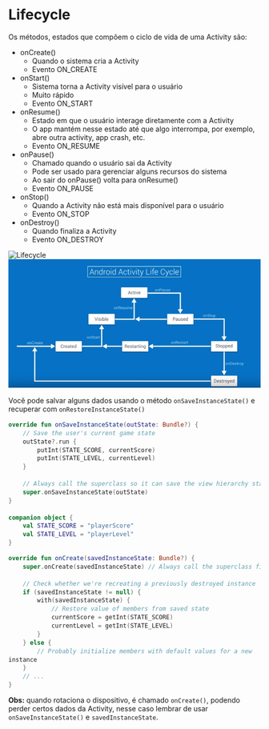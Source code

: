 # Lifecycle

Os métodos, estados que compõem o ciclo de vida de uma Activity são:
- onCreate()
	- Quando o sistema cria a Activity
	- Evento ON_CREATE
- onStart()
	- Sistema torna a Activity visível para o usuário
	- Muito rápido
	- Evento ON_START
- onResume()
	- Estado em que o usuário interage diretamente com a Activity
	- O app mantém nesse estado até que algo interrompa, por exemplo, abre 
	outra activity, app crash, etc.
	- Evento ON_RESUME
- onPause()
	- Chamado quando o usuário sai da Activity
	- Pode ser usado para gerenciar alguns recursos do sistema
	- Ao sair do onPause() volta para onResume()
	- Evento ON_PAUSE
- onStop()
	- Quando a Activity não está mais disponível para o usuário
	- Evento ON_STOP
- onDestroy()
	- Quando finaliza a Activity
	- Evento ON_DESTROY

![Lifecycle](https://developer.android.com/guide/components/images/activity_lifecycle.png)
![Lifecycle](Lifecycle.png)

Você pode salvar alguns dados usando o método ``onSaveInstanceState()`` e 
recuperar com ``onRestoreInstanceState()``

```kotlin
override fun onSaveInstanceState(outState: Bundle?) {
    // Save the user's current game state
    outState?.run {
        putInt(STATE_SCORE, currentScore)
        putInt(STATE_LEVEL, currentLevel)
    }

    // Always call the superclass so it can save the view hierarchy state
    super.onSaveInstanceState(outState)
}

companion object {
    val STATE_SCORE = "playerScore"
    val STATE_LEVEL = "playerLevel"
}
```

```kotlin
override fun onCreate(savedInstanceState: Bundle?) {
    super.onCreate(savedInstanceState) // Always call the superclass first

    // Check whether we're recreating a previously destroyed instance
    if (savedInstanceState != null) {
        with(savedInstanceState) {
            // Restore value of members from saved state
            currentScore = getInt(STATE_SCORE)
            currentLevel = getInt(STATE_LEVEL)
        }
    } else {
        // Probably initialize members with default values for a new 
instance
    }
    // ...
}
```

**Obs:** quando rotaciona o dispositivo, é chamado  ``onCreate()``, 
podendo perder certos dados da Activity, nesse caso lembrar de usar 
``onSaveInstanceState()`` e ``savedInstanceState``.
